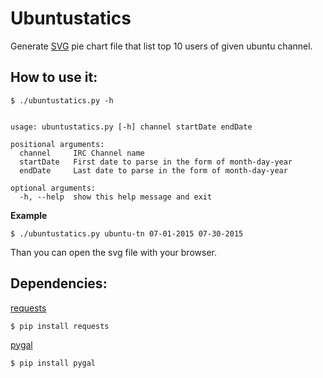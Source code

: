 # Ubuntustatics

Generate [SVG](https://en.wikipedia.org/wiki/Scalable_Vector_Graphics) pie chart
file that list top 10 users of given ubuntu channel.


## How to use it:

    $ ./ubuntustatics.py -h


    usage: ubuntustatics.py [-h] channel startDate endDate

    positional arguments:
      channel     IRC Channel name
      startDate   First date to parse in the form of month-day-year
      endDate     Last date to parse in the form of month-day-year

    optional arguments:
      -h, --help  show this help message and exit



**Example**

    $ ./ubuntustatics.py ubuntu-tn 07-01-2015 07-30-2015
   
Than you can open the svg file with your browser.


## Dependencies:

[requests](http://www.python-requests.org/en/latest/)

    $ pip install requests

[pygal](http://pygal.org/)

    $ pip install pygal
